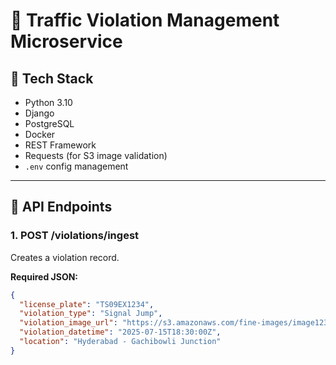 
# 🚦 Traffic Violation Management Microservice

## 🔧 Tech Stack
- Python 3.10
- Django
- PostgreSQL
- Docker
- REST Framework
- Requests (for S3 image validation)
- `.env` config management

---

## 🚀 API Endpoints

### 1. POST /violations/ingest
Creates a violation record.

**Required JSON:**
```json
{
  "license_plate": "TS09EX1234",
  "violation_type": "Signal Jump",
  "violation_image_url": "https://s3.amazonaws.com/fine-images/image123.jpg",
  "violation_datetime": "2025-07-15T18:30:00Z",
  "location": "Hyderabad - Gachibowli Junction"
}
